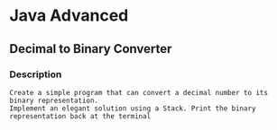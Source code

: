 # Java Advanced

## Decimal to Binary Converter

### Description
    Create a simple program that can convert a decimal number to its binary representation.
    Implement an elegant solution using a Stack. Print the binary representation back at the terminal

